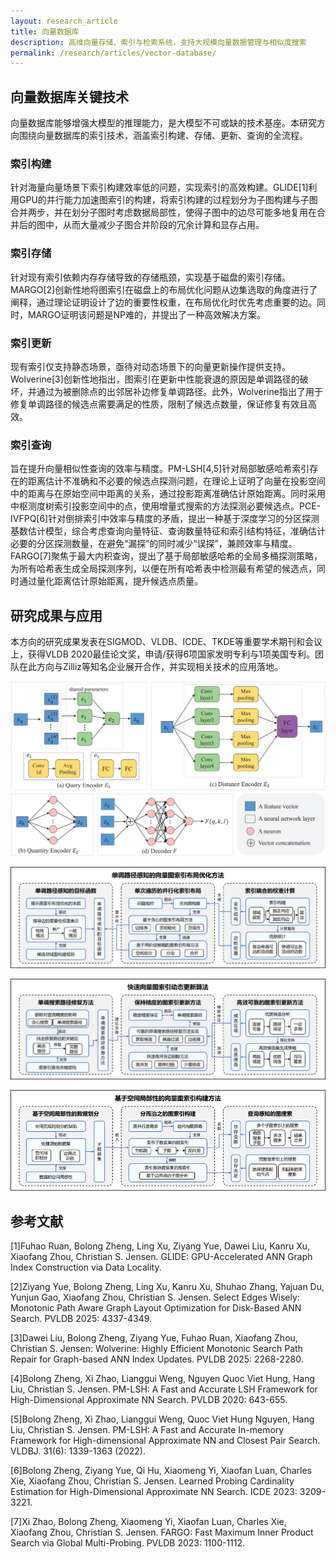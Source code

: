 ```yaml
---
layout: research_article
title: 向量数据库
description: 高维向量存储、索引与检索系统，支持大规模向量数据管理与相似度搜索
permalink: /research/articles/vector-database/
---
```




## 向量数据库关键技术
向量数据库能够增强大模型的推理能力，是大模型不可或缺的技术基座。本研究方向围绕向量数据库的索引技术，涵盖索引构建、存储、更新、查询的全流程。



### 索引构建
针对海量向量场景下索引构建效率低的问题，实现索引的高效构建。GLIDE[1]利用GPU的并行能力加速图索引的构建，将索引构建的过程划分为子图构建与子图合并两步，并在划分子图时考虑数据局部性，使得子图中的边尽可能多地复用在合并后的图中，从而大量减少子图合并阶段的冗余计算和显存占用。

### 索引存储
针对现有索引依赖内存存储导致的存储瓶颈，实现基于磁盘的索引存储。MARGO[2]创新性地将图索引在磁盘上的布局优化问题从边集选取的角度进行了阐释，通过理论证明设计了边的重要性权重，在布局优化时优先考虑重要的边。同时，MARGO证明该问题是NP难的，并提出了一种高效解决方案。

### 索引更新
现有索引仅支持静态场景，亟待对动态场景下的向量更新操作提供支持。Wolverine[3]创新性地指出，图索引在更新中性能衰退的原因是单调路径的破坏，并通过为被删除点的出邻居补边修复单调路径。此外，Wolverine指出了用于修复单调路径的候选点需要满足的性质，限制了候选点数量，保证修复有效且高效。

### 索引查询
旨在提升向量相似性查询的效率与精度。PM-LSH[4,5]针对局部敏感哈希索引存在的距离估计不准确和不必要的候选点探测问题，在理论上证明了向量在投影空间中的距离与在原始空间中距离的关系，通过投影距离准确估计原始距离。同时采用中枢测度树索引投影空间中的点，使用增量式搜索的方法探测必要候选点。PCE-IVFPQ[6]针对倒排索引中效率与精度的矛盾，提出一种基于深度学习的分区探测基数估计模型，综合考虑查询向量特征、查询数量特征和索引结构特征，准确估计必要的分区探测数量，在避免“漏探”的同时减少“误探”，兼顾效率与精度。FARGO[7]聚焦于最大内积查询，提出了基于局部敏感哈希的全局多桶探测策略，为所有哈希表生成全局探测序列，以便在所有哈希表中检测最有希望的候选点，同时通过量化距离估计原始距离，提升候选点质量。


## 研究成果与应用

本方向的研究成果发表在SIGMOD、VLDB、ICDE、TKDE等重要学术期刊和会议上，获得VLDB 2020最佳论文奖，申请/获得6项国家发明专利与1项美国专利。团队在此方向与Zilliz等知名企业展开合作，并实现相关技术的应用落地。

![分区探测基数估计模型](/assets/images/research/向量数据库3.png)

![](/assets/images/research/向量数据库1.png)

![](/assets/images/research/向量数据库2.png)

![](/assets/images/research/向量数据库4.png)

## 参考文献

[1]Fuhao Ruan, Bolong Zheng, Ling Xu, Ziyang Yue, Dawei Liu, Kanru Xu, Xiaofang Zhou, Christian S. Jensen. GLIDE: GPU-Accelerated ANN Graph Index Construction via Data Locality.

[2]Ziyang Yue, Bolong Zheng, Ling Xu, Kanru Xu, Shuhao Zhang, Yajuan Du, Yunjun Gao, Xiaofang Zhou, Christian S. Jensen. Select Edges Wisely: Monotonic Path Aware Graph Layout Optimization for Disk-Based ANN Search. PVLDB 2025: 4337-4349.

[3]Dawei Liu, Bolong Zheng, Ziyang Yue, Fuhao Ruan, Xiaofang Zhou, Christian S. Jensen: Wolverine: Highly Efficient Monotonic Search Path Repair for Graph-based ANN Index Updates. PVLDB 2025: 2268-2280.

[4]Bolong Zheng, Xi Zhao, Lianggui Weng, Nguyen Quoc Viet Hung, Hang Liu, Christian S. Jensen. PM-LSH: A Fast and Accurate LSH Framework for High-Dimensional Approximate NN Search. PVLDB 2020: 643-655.

[5]Bolong Zheng, Xi Zhao, Lianggui Weng, Quoc Viet Hung Nguyen, Hang Liu, Christian S. Jensen. PM-LSH: A Fast and Accurate In-memory Framework for High-dimensional Approximate NN and Closest Pair Search. VLDBJ. 31(6): 1339-1363 (2022).

[6]Bolong Zheng, Ziyang Yue, Qi Hu, Xiaomeng Yi, Xiaofan Luan, Charles Xie, Xiaofang Zhou, Christian S. Jensen. Learned Probing Cardinality Estimation for High-Dimensional Approximate NN Search. ICDE 2023: 3209-3221.

[7]Xi Zhao, Bolong Zheng, Xiaomeng Yi, Xiaofan Luan, Charles Xie, Xiaofang Zhou, Christian S. Jensen. FARGO: Fast Maximum Inner Product Search via Global Multi-Probing. PVLDB 2023: 1100-1112.
